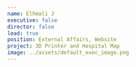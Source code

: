 ```yaml
---
name: Elhmali J
executive: false
director: false
lead: true
position: External Affairs, Website
project: 3D Printer and Hospital Map
image: ../assets/default_exec_image.png
---
```

